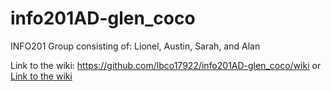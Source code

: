 # info201AD-glen_coco
INFO201 Group consisting of: Lionel, Austin, Sarah, and Alan

Link to the wiki: https://github.com/lbco17922/info201AD-glen_coco/wiki
or
[Link to the wiki](https://github.com/lbco17922/info201AD-glen_coco/wiki)

